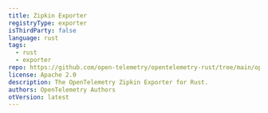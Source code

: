 ```yaml
---
title: Zipkin Exporter
registryType: exporter
isThirdParty: false
language: rust
tags:
  - rust
  - exporter
repo: https://github.com/open-telemetry/opentelemetry-rust/tree/main/opentelemetry-zipkin
license: Apache 2.0
description: The OpenTelemetry Zipkin Exporter for Rust.
authors: OpenTelemetry Authors
otVersion: latest
---
```

